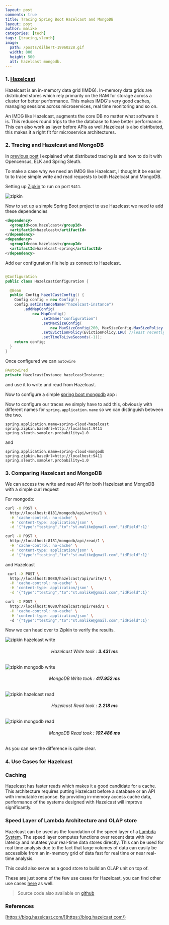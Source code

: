 ```yaml
---
layout: post
comments: true
title: Tracing Spring Boot Hazelcast and MongoDB
layout: post
author: malike
categories: [tech] 
tags: [tracing,sleuth]
image:
  path: /posts/dilbert-19960228.gif
  width: 800
  height: 500
  alt: hazelcast mongodb.
---
```


### 1. [Hazelcast](https://hazelcast.org/)

Hazelcast is an in-memory data grid (IMDG). In-memory data grids are distributed stores which rely primarily on the RAM for storage across a cluster for better performance. This makes IMDG's
very good caches, managing sessions across microservices, real time monitoring and so on.

An IMDG like Hazelcast, augments the core DB no matter what software it is. This reduces round trips to the the database to have better performance. This can also work as layer before APIs as well.Hazelcast is also distributed, this makes it a right fit for microservice architectures.

### 2. Tracing and Hazelcast and MongoDB

In [previous post](https://malike.github.io/Distributed-Tracing-With-Spring-Cloud-Sleuth-And-Opencensus.html) I explained what distributed tracing is and how to do it with Opencensus, ELK and Spring Sleuth.

To make a case why we need an IMDG like Hazelcast, I thought it be easier to to trace simple write and read requests to both Hazelcast and MongoDB.

Setting up [Zipkin](https://github.com/malike/spring-boot-mongodb-hazelcast-tracing/tree/master/zipkin-server) to run on port `9411`. 

![zipkin](/posts/zipkin-trace-hazelcast-mongodb.png)

Now to set up a simple Spring Boot project to use Hazelcast we need to add these dependencies

```xml
<dependency>
  <groupId>com.hazelcast</groupId>
  <artifactId>hazelcast</artifactId>
</dependency>
<dependency>
  <groupId>com.hazelcast</groupId>
  <artifactId>hazelcast-spring</artifactId>
</dependency>
```

Add our configuration file help us connect to Hazelcast.

```java

@Configuration
public class HazelcastConfiguration {

  @Bean
  public Config hazelCastConfig() {
    Config config = new Config();
    config.setInstanceName("hazelcast-instance")
        .addMapConfig(
            new MapConfig()
                .setName("configuration")
                .setMaxSizeConfig(
                    new MaxSizeConfig(200, MaxSizeConfig.MaxSizePolicy.FREE_HEAP_SIZE))
                .setEvictionPolicy(EvictionPolicy.LRU) //least recently used
                .setTimeToLiveSeconds(-1));
    return config;
  }
}
```

Once configured we can `autowire` 

```java
@Autowired
private HazelcastInstance hazelcastInstance;
```

and use it to write and read from Hazelcast.

Now to configure a simple [spring boot mongodb](https://github.com/malike/spring-boot-mongodb-hazelcast-tracing/tree/master/spring-cloud-mongodb) app :

Now to configure our traces we simply have to add this, obviously with different names for `spring.application.name` so we can distinguish between the two.

```properties
spring.application.name=spring-cloud-hazelcast
spring.zipkin.baseUrl=http://localhost:9411
spring.sleuth.sampler.probability=1.0
```

and

```properties
spring.application.name=spring-cloud-mongodb
spring.zipkin.baseUrl=http://localhost:9411
spring.sleuth.sampler.probability=1.0
```

### 3. Comparing Hazelcast and MongoDB

We can access the write and read API for both Hazelcast and MongoDB with a simple curl request

For mongodb:

```bash
curl -X POST \
  http://localhost:8181/mongodb/api/write/1 \
  -H 'cache-control: no-cache' \
  -H 'content-type: application/json' \
  -d '{"type":"testing","to":"st.malike@gmail.com","idField":1}'
```

```bash
curl -X POST \
  http://localhost:8181/mongodb/api/read/1 \
  -H 'cache-control: no-cache' \
  -H 'content-type: application/json' \
  -d '{"type":"testing","to":"st.malike@gmail.com","idField":1}'
```

and Hazelcast

```bash
 curl -X POST \
  http://localhost:8080/hazelcast/api/write/1 \
  -H 'cache-control: no-cache' \
  -H 'content-type: application/json' \
  -d '{"type":"testing","to":"st.malike@gmail.com","idField":1}'
```

```bash
curl -X POST \
  http://localhost:8080/hazelcast/api/read/1 \
  -H 'cache-control: no-cache' \
  -H 'content-type: application/json' \  
  -d '{"type":"testing","to":"st.malike@gmail.com","idField":1}'
```

Now we can head over to Zipkin to verify the results.

![zipkin hazelcast write](/posts/hazelcast-write.png)
###### <center>Hazelcast Write took : **3.431 ms**</center>

![zipkin mongodb write ](/posts/mongodb-write.png)
###### <center>MongoDB Write took : **417.952 ms**</center>

![zipkin hazelcast read](/posts/hazelcast-read.png)
###### <center>Hazelcast Read took : **2.218 ms** </center>

![zipkin mongodb read](/posts/mongodb-read.png)
###### <center>MongoDB Read took : **107.486 ms**</center>

As you can see the difference is quite clear.

### 4. Use Cases for Hazelcast

### Caching

Hazelcast has faster reads which makes it a good candidate for a cache. This architecture requires putting Hazelcast before a database or an API with immutable response.
By providing in-memory access cache data, performance of the systems designed with Hazelcast will improve significantly.

### Speed Layer of Lambda Architecture and OLAP store

Hazelcast can be used as the foundation of the speed layer of a [Lambda System](https://malike.github.io/Lambda-Architecture-RT.html). The speed layer computes functions over recent data with low latency and mutates your real-time data stores directly. This can be used for real time analysis due to the fact that large volumes of data can easily be accessible from an in-memory grid of data fast for real time or near real-time analysis.

This could also serve as a good store to build an OLAP unit on top of.

These are just some of the few use cases for Hazelcast, you can find other use cases [here](https://hazelcast.org/) as well.

> Source code also available on [github](https://github.com/malike/spring-boot-mongodb-hazelcast-tracing)

### References

[https://blog.hazelcast.com/](https://blog.hazelcast.com/)